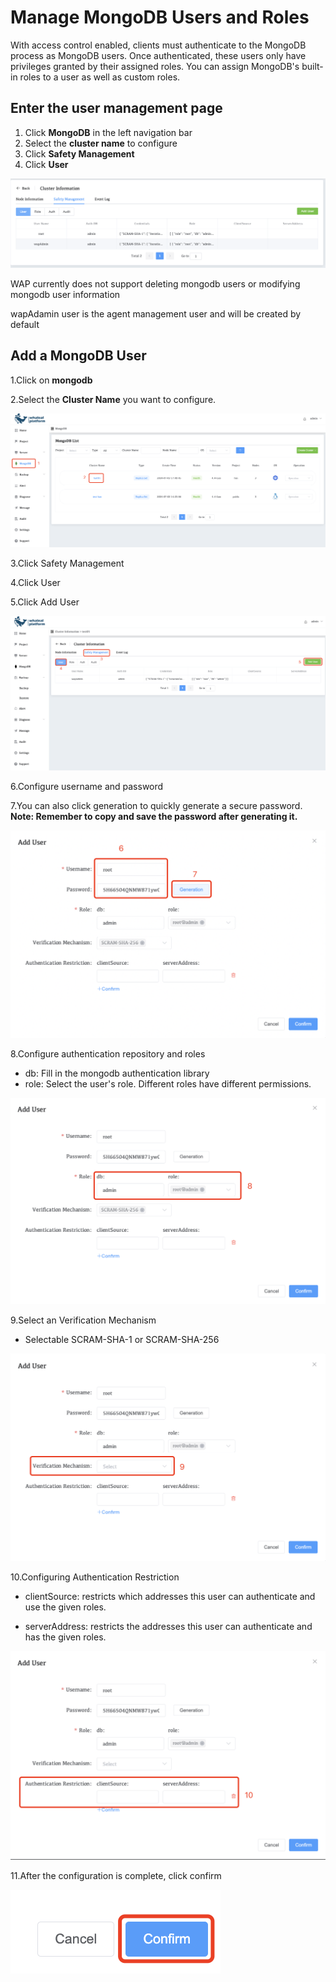 # Manage MongoDB Users and Roles

With access control enabled, clients must authenticate to the MongoDB process as MongoDB users. Once authenticated, these users only have privileges granted by their assigned roles. You can assign MongoDB's built-in roles to a user as well as custom roles.



## Enter the user management page

1. Click **MongoDB** in the left navigation bar
2. Select the **cluster name** to configure
3. Click **Safety Management**
4. Click **User**

![ManageMongoDBUsersandRoles](../../../images/whaleal-platform-Images/08-security/manage-mongodb-user-sand-roles.png)

WAP currently does not support deleting mongodb users or modifying mongodb user information

wapAdamin user is the agent management user and will be created by default



## Add a MongoDB User

1.Click on **mongodb**

2.Select the **Cluster Name** you want to configure.

![04-ManageMongoDBUsersandRoles1](../../../images/whaleal-platform-Images/08-security/04-manage-mongoDdb-user-sand-roles1.png)

3.Click Safety Management

4.Click User

5.Click Add User

![04-ManageMongoDBUsersandRoles2](../../../images/whaleal-platform-Images/08-security/04-manage-mongodb-user-sand-roles2.png)

6.Configure username and password

7.You can also click generation to quickly generate a secure password. **Note: Remember to copy and save the password after generating it.**

![04-ManageMongoDBUsersandRoles3](../../../images/whaleal-platform-Images/08-security/04-manage-mongodb-user-sand-roles3.png)

8.Configure authentication repository and roles

* db: Fill in the mongodb authentication library
* role: Select the user's role. Different roles have different permissions.

![04-ManageMongoDBUsersandRoles4](../../../images/whaleal-platform-Images/08-security/04-manage-mongodb-user-sand-roles4.png)

9.Select an Verification Mechanism

* Selectable SCRAM-SHA-1 or SCRAM-SHA-256

![04-ManageMongoDBUsersandRoles5](../../../images/whaleal-platform-Images/08-security/04-manage-mongodb-user-sand-roles5.png)

10.Configuring Authentication Restriction

* clientSource: restricts which addresses this user can authenticate and use the given roles.

* serverAddress: restricts the addresses this user can authenticate and has the given roles.

![04-ManageMongoDBUsersandRoles6](../../../images/whaleal-platform-Images/08-security/04-manage-mongodb-user-sand-roles6.png)

11.After the configuration is complete, click confirm

![04-ManageMongoDBUsersandRoles7](../../../images/whaleal-platform-Images/08-security/04-manage-mongodb-user-sand-roles7.png)
